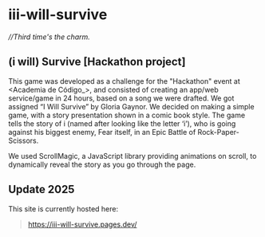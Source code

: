 # iii-will-survive
_//Third time's the charm._

## (i will) Survive  [Hackathon project]


This game was developed as a challenge for the "Hackathon" event at <Academia de Código_>, and consisted of creating an app/web service/game in 24 hours, based on a song we were drafted. We got assigned “I Will Survive” by Gloria Gaynor. 
We decided on making a simple game, with a story presentation shown in a comic book style.
The game tells the story of i (named after looking like the letter ‘i’), who is going against his biggest enemy, Fear itself, in an Epic Battle of Rock-Paper-Scissors. 

We used ScrollMagic, a JavaScript library providing animations on scroll, to dynamically reveal the story as you go through the page.

## Update 2025

This site is currently hosted here:
> https://iii-will-survive.pages.dev/
